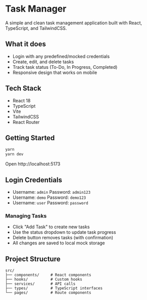# Task Manager

A simple and clean task management application built with React, TypeScript, and TailwindCSS.

## What it does
- Login with any predefined/mocked credentials
- Create, edit, and delete tasks
- Track task status (To-Do, In Progress, Completed)
- Responsive design that works on mobile

## Tech Stack

- React 18
- TypeScript
- Vite
- TailwindCSS
- React Router

## Getting Started

```bash
yarn
yarn dev
```

Open http://localhost:5173

## Login Credentials

- Username: `admin` Password: `admin123`
- Username: `demo` Password: `demo123`
- Username: `user` Password: `password`

### Managing Tasks
- Click "Add Task" to create new tasks
- Use the status dropdown to update task progress
- Delete button removes tasks (with confirmation)
- All changes are saved to local mock storage

## Project Structure

```
src/
├── components/     # React components
├── hooks/          # Custom hooks
├── services/       # API calls
├── types/          # TypeScript interfaces
└── pages/          # Route components
```
